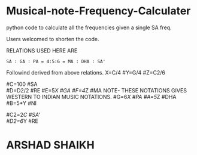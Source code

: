 # Musical-note-Frequency-Calculater
python code to calculate all the frequencies given a single SA freq.


 Users welcomed to shorten the code.


RELATIONS USED HERE ARE  
                                           
    SA : GA : PA = 4:5:6 = MA : DHA : SA'  
                                          

Followind derived from above relations.
X=C/4
#Y=G/4
#Z=C2/6

#C=100       #SA             
#D=D2/2          #RE
#E=5*X       #GA
#F=4*Z           #MA        NOTE- THESE NOTATIONS GIVES WESTERN TO INDIAN MUSIC NOTATIONS.
#G=6*X       #PA
#A=5*Z           #DHA
#B=5*Y       #NI                     

#C2=2*C          #SA'  
#D2=6*Y      #RE
#                                                                                     ARSHAD SHAIKH

